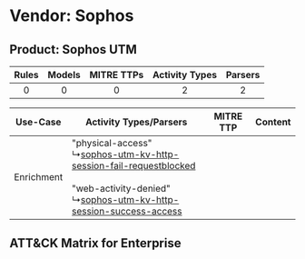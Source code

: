 Vendor: Sophos
==============
Product: Sophos UTM
-------------------
| Rules | Models | MITRE TTPs | Activity Types | Parsers |
|:-----:|:------:|:----------:|:--------------:|:-------:|
|   0   |   0    |     0      |       2        |    2    |

|  Use-Case  | Activity Types/Parsers    | MITRE TTP | Content    |
|:----------:| ---- | --------- | ---- |
| Enrichment |  "physical-access"<br> ↳[sophos-utm-kv-http-session-fail-requestblocked](Ps/pC_sophosutmkvhttpsessionfailrequestblocked.md)<br><br> "web-activity-denied"<br> ↳[sophos-utm-kv-http-session-success-access](Ps/pC_sophosutmkvhttpsessionsuccessaccess.md)<br> |    | [](RM/r_m_sophos_sophos_utm_Enrichment.md) |

ATT&CK Matrix for Enterprise
----------------------------
